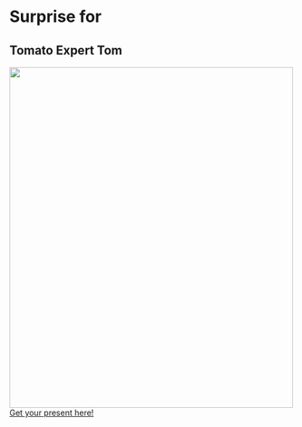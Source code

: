 <head>
  <meta charset="utf-8" />
  <title>Tomato Expert</title>
<link rel="stylesheet" href="css/tomato.css">
  <link rel="icon" href="Foto/favicon(1).ico">
</head>

<body>

<div class="top-container">
  <h1>Surprise for</h1>
  <h2>Tomato Expert Tom</h2>
    </div>

  <div class="midd-container">
      <img src="Foto/tomatoexpert.png" style="width:500px;height:600px" />
      </div>

<div class="botton-container">
  <a href="second.html" class="button">Get your present here!</a>
